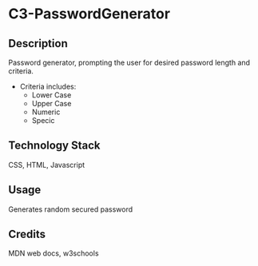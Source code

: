 # C3-PasswordGenerator


## Description
Password generator, prompting the user for desired password length and criteria.
* Criteria includes:
    * Lower Case
    * Upper Case
    * Numeric
    * Specic

## Technology Stack
CSS, HTML, Javascript

## Usage
Generates random secured password

## Credits
MDN web docs, w3schools

